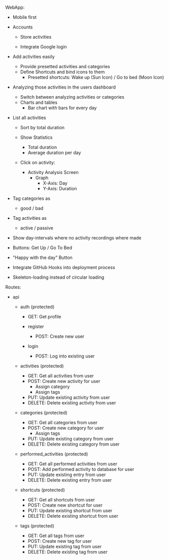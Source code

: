 WebApp:

* Mobile first

* Accounts
    * Store activities

    * Integrate Google login

* Add activities easily
    * Provide presetted activities and categories
    * Define Shortcuts and bind icons to them
        * Presetted shortcuts: Wake up (Sun Icon) / Go to bed (Moon Icon)

* Analyzing those activities in the users dashboard
    * Switch between analyzing activities or categories
    * Charts and tables
        * Bar chart with bars for every day

* List all activities
    * Sort by total duration 

    * Show Statistics
        * Total duration
        * Average duration per day
    
    * Click on activity:
        * Activity Analysis Screen
            * Graph
                * X-Axis: Day
                * Y-Axis: Duration

* Tag categories as
    * good / bad

* Tag activities as
    * active / passive

* Show day-intervals where no activity recordings where made

* Buttons: Get Up / Go To Bed

* "Happy with the day" Button

* Integrate GitHub Hooks into deployment process

* Skeleton-loading instead of circular loading

Routes:

* api
    * auth (protected)
        * GET: Get profile

        * register
            * POST: Create new user

        * login
            * POST: Log into existing user

    * activities (protected)
        * GET: Get all activities from user
        * POST: Create new activity for user
            - Assign category
            - Assign tags
        * PUT: Update existing activity from user
        * DELETE: Delete existing activity from user

    * categories (protected)
        * GET: Get all categories from user
        * POST: Create new category for user
            - Assign tags
        * PUT: Update existing category from user
        * DELETE: Delete existing category from user

    * performed_activities (protected)
        * GET: Get all performed activities from user
        * POST: Add performed activity to database for user
        * PUT: Update existing entry from user
        * DELETE: Delete existing entry from user

    * shortcuts (protected)
        * GET: Get all shortcuts from user
        * POST: Create new shortcut for user
        * PUT: Update existing shortcut from user
        * DELETE: Delete existing shortcut from user

    * tags (protected)
        * GET: Get all tags from user
        * POST: Create new tag for user
        * PUT: Update existing tag from user
        * DELETE: Delete existing tag from user
